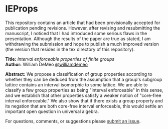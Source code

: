 IEProps
=======

This repository contains an article that had been provisionally accepted for
publication pending revisions.  However, after revising and resubmitting the
manuscript, I noticed that I had introduced some serious flaws in the presentation.
Although the results of the paper are true as stated, I am withdrawing the
submission and hope to publish a much improved version
(the version that resides in the tex directory of this repository). 

**Title:** *Interval enforceable properties of finite groups*  
**Author:** William DeMeo [@williamdemeo](https://github.com/williamdemeo)  

**Abstract:** We propose a classification of group properties according to
  whether they can be deduced from the assumption that a group's subgroup
  lattice contains an interval isomorphic to some lattice. We are able to
  classify a few group properties as being "interval enforceable" in this sense,
  and we establish that other properties satisfy a weaker notion of "core-free
  interval enforceable."  We also show that if there exists a group property and
  its negation that are both core-free interval enforceable, this would settle
  an important open question in universal algebra. 

For questions, comments, or suggestions please [submit an issue][].

[submit an issue]: https://github.com/williamdemeo/IEProps/issues
